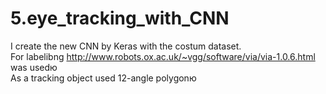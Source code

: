 # 5.eye_tracking_with_CNN  
I create the new CNN by Keras with the costum dataset.  
For labelibng http://www.robots.ox.ac.uk/~vgg/software/via/via-1.0.6.html was usedю   
As a tracking object used 12-angle polygonю  
